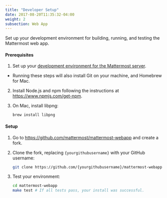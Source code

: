 ```yaml
---
title: "Developer Setup"
date: 2017-08-20T11:35:32-04:00
weight: 2
subsection: Web App
---
```


Set up your development environment for building, running, and testing the Mattermost web app.

#### Prerequisites

1. Set up your [development environment for the Mattermost server](/contribute/server/developer-setup). 

 - Running these steps will also install Git on your machine, and Homebrew for Mac.

2. Install Node.js and npm following the instructions at https://www.npmjs.com/get-npm.

3. On Mac, install libpng:

    ```sh
    brew install libpng
    ```

#### Setup

1. Go to https://github.com/mattermost/mattermost-webapp and create a fork.

2. Clone the fork, replacing `{yourgithubusername}` with your GitHub username:

    ```sh
    git clone https://github.com/{yourgithubusername}/mattermost-webapp.git
    ```

3. Test your environment:

    ```sh
    cd mattermost-webapp
    make test # If all tests pass, your install was successful.
    ```
